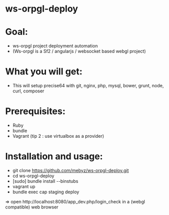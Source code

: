 ws-orpgl-deploy
===============

Goal: 
====
- ws-orpgl project deployment automation 
- (Ws-orpgl is a Sf2 / angularjs / websocket based webgl project)

What you will get: 
================
- This will setup precise64 with git, nginx, php, mysql, bower, grunt, node, curl, composer

Prerequisites:
=============
- Ruby
- bundle
- Vagrant (tip 2 : use virtualbox as a provider)

Installation and usage:
======================
- git clone https://github.com/mebyz/ws-orpgl-deploy.git
- cd ws-orpgl-deploy
- [sudo] bundle install --binstubs
- vagrant up
- bundle exec cap staging deploy

=> open http://localhost:8080/app_dev.php/login_check in a (webgl compatible) web browser
